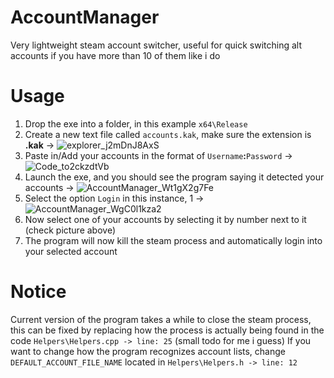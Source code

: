 # AccountManager
Very lightweight steam account switcher, useful for quick switching alt accounts if you have more than 10 of them like i do

# Usage
1. Drop the exe into a folder, in this example ``x64\Release``
2. Create a new text file called ``accounts.kak``, make sure the extension is **.kak**
 -> ![explorer_j2mDnJ8AxS](https://github.com/43ongah9aihtdgoihdsgh32089oeh/LightSteamLogin/assets/138796100/3de78ed4-dec1-4488-81c9-062a20d9e09b)
4. Paste in/Add your accounts in the format of ``Username``**:**``Password``
 -> ![Code_to2ckzdtVb](https://github.com/43ongah9aihtdgoihdsgh32089oeh/LightSteamLogin/assets/138796100/bea1ec9a-3b6d-434c-8490-6f9379770f35)
6. Launch the exe, and you should see the program saying it detected your accounts
 -> ![AccountManager_Wt1gX2g7Fe](https://github.com/43ongah9aihtdgoihdsgh32089oeh/LightSteamLogin/assets/138796100/7cc49303-6ba4-4c1c-bce7-650c61ae7d09)
7. Select the option ``Login`` in this instance, 1
 -> ![AccountManager_WgC0l1kza2](https://github.com/43ongah9aihtdgoihdsgh32089oeh/LightSteamLogin/assets/138796100/61b1cf8c-16a4-47da-a85a-fdcde50fb4fc)
8. Now select one of your accounts by selecting it by number next to it (check picture above)
9. The program will now kill the steam process and automatically login into your selected account

# Notice
Current version of the program takes a while to close the steam process, this can be fixed by replacing how the process is actually being found in the code
 ``Helpers\Helpers.cpp -> line: 25`` (small todo for me i guess)
If you want to change how the program recognizes account lists, change ``DEFAULT_ACCOUNT_FILE_NAME`` located in ``Helpers\Helpers.h -> line: 12``

